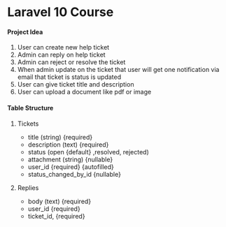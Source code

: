 # Laravel 10 Course

#### Project Idea

1. User can create new help ticket
2. Admin can reply on help ticket
3. Admin can reject or resolve the ticket
4. When admin update on the ticket that user will get one notification via email that ticket is status is updated
5. User can give ticket title and description
6. User can upload a document
   like pdf or image

#### Table Structure

1. Tickets

   - title (string) {required}
   - description (text) {required}
   - status (open {default} ,resolved, rejected)
   - attachment (string) {nullable}
   - user_id {required} {autofilled}
   - status_changed_by_id {nullable}

2. Replies

   - body (text) {required}
   - user_id {required}
   - ticket_id, {required}
